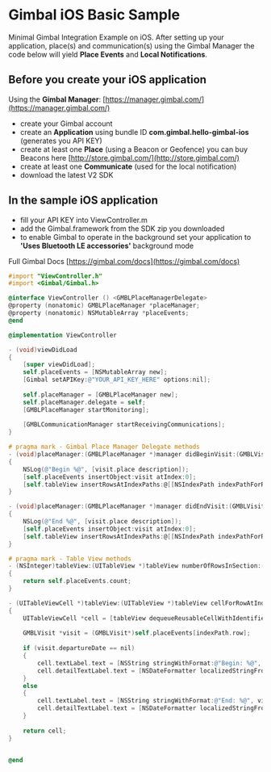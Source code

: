# Gimbal iOS Basic Sample
Minimal Gimbal Integration Example on iOS. After setting up your application, place(s) and communication(s) using the Gimbal Manager the code below will yield **Place Events** and **Local Notifications**.

## Before you create your iOS application
Using the **Gimbal Manager**:
[https://manager.gimbal.com/](https://manager.gimbal.com/)
- create your Gimbal account 
- create an **Application** using bundle ID **com.gimbal.hello-gimbal-ios** (generates you API KEY)
- create at least one **Place** (using a Beacon or Geofence) you can buy Beacons here [http://store.gimbal.com/](http://store.gimbal.com/)
- create at least one **Communicate** (used for the local notification)
- download the latest V2 SDK

## In the sample iOS application
- fill your API KEY into ViewController.m
- add the Gimbal.framework from the SDK zip you downloaded
- to enable Gimbal to operate in the background set your application to **'Uses Bluetooth LE accessories'** background mode 

Full Gimbal Docs [https://gimbal.com/docs](https://gimbal.com/docs)

```objective-c
#import "ViewController.h"
#import <Gimbal/Gimbal.h>

@interface ViewController () <GMBLPlaceManagerDelegate>
@property (nonatomic) GMBLPlaceManager *placeManager;
@property (nonatomic) NSMutableArray *placeEvents;
@end

@implementation ViewController

- (void)viewDidLoad
{
    [super viewDidLoad];
    self.placeEvents = [NSMutableArray new];
    [Gimbal setAPIKey:@"YOUR_API_KEY_HERE" options:nil];
    
    self.placeManager = [GMBLPlaceManager new];
    self.placeManager.delegate = self;
    [GMBLPlaceManager startMonitoring];
    
    [GMBLCommunicationManager startReceivingCommunications];
}

# pragma mark - Gimbal Place Manager Delegate methods
- (void)placeManager:(GMBLPlaceManager *)manager didBeginVisit:(GMBLVisit *)visit
{
    NSLog(@"Begin %@", [visit.place description]);
    [self.placeEvents insertObject:visit atIndex:0];
    [self.tableView insertRowsAtIndexPaths:@[[NSIndexPath indexPathForRow:0 inSection:0]] withRowAnimation:UITableViewRowAnimationAutomatic];
}

- (void)placeManager:(GMBLPlaceManager *)manager didEndVisit:(GMBLVisit *)visit
{
    NSLog(@"End %@", [visit.place description]);
    [self.placeEvents insertObject:visit atIndex:0];
    [self.tableView insertRowsAtIndexPaths:@[[NSIndexPath indexPathForRow:0 inSection:0]] withRowAnimation:UITableViewRowAnimationAutomatic];
}

# pragma mark - Table View methods
- (NSInteger)tableView:(UITableView *)tableView numberOfRowsInSection:(NSInteger)section
{
    return self.placeEvents.count;
}

- (UITableViewCell *)tableView:(UITableView *)tableView cellForRowAtIndexPath:(NSIndexPath *)indexPath
{
    UITableViewCell *cell = [tableView dequeueReusableCellWithIdentifier:@"cell" forIndexPath:indexPath];
    
    GMBLVisit *visit = (GMBLVisit*)self.placeEvents[indexPath.row];
    
    if (visit.departureDate == nil)
    {
        cell.textLabel.text = [NSString stringWithFormat:@"Begin: %@", visit.place.name];
        cell.detailTextLabel.text = [NSDateFormatter localizedStringFromDate:visit.arrivalDate dateStyle:NSDateFormatterShortStyle timeStyle:NSDateFormatterMediumStyle];
    }
    else
    {
        cell.textLabel.text = [NSString stringWithFormat:@"End: %@", visit.place.name];
        cell.detailTextLabel.text = [NSDateFormatter localizedStringFromDate:visit.departureDate dateStyle:NSDateFormatterShortStyle timeStyle:NSDateFormatterMediumStyle];
    }
    
    return cell;
}


@end

```
